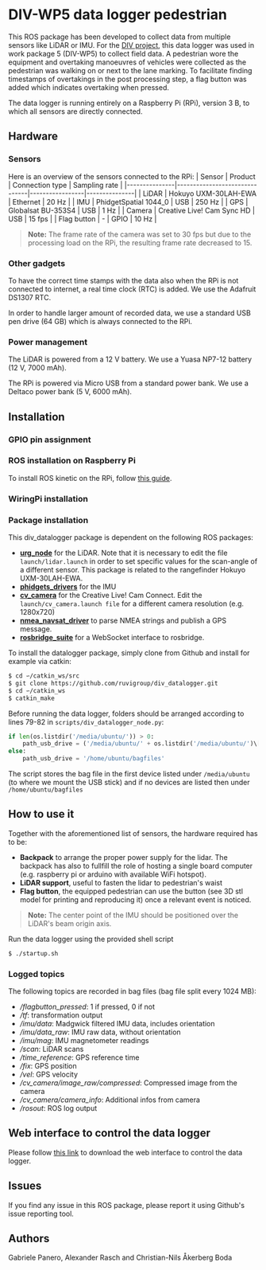 # DIV-WP5 data logger pedestrian
This ROS package has been developed to collect data from multiple sensors like LiDAR or IMU. For the [DIV project](http://divproject.eu), this data logger was used in work package 5 (DIV-WP5) to collect field data. A pedestrian wore the equipment and overtaking manoeuvres of vehicles were collected as the pedestrian was walking on or next to the lane marking. To facilitate finding timestamps of overtakings in the post processing step, a flag button was added which indicates overtaking when pressed. 

The data logger is running entirely on a Raspberry Pi (RPi), version 3 B, to which all sensors are directly connected.

## Hardware
### Sensors
Here is an overview of the sensors connected to the RPi:
| Sensor    	| Product 						| Connection type | Sampling rate |
|---------------|-------------------------------|-----------------|---------------|
| LiDAR			| Hokuyo UXM-30LAH-EWA			| Ethernet		  |	20 Hz		  |
| IMU			| PhidgetSpatial 1044_0 		| USB 			  | 250 Hz		  |
| GPS			| Globalsat BU-353S4			| USB		  	  |	1 Hz		  |
| Camera		| Creative Live! Cam Sync HD	| USB		  	  |	15 fps		  |
| Flag button	| -								| GPIO		  	  |	10 Hz		  |

> **Note:** The frame rate of the camera was set to 30 fps but due to the processing load on the RPi, the resulting frame rate decreased to 15.

### Other gadgets
To have the correct time stamps with the data also when the RPi is not connected to internet, a real time clock (RTC) is added. We use the Adafruit DS1307 RTC.

In order to handle larger amount of recorded data, we use a standard USB pen drive (64 GB) which is always connected to the RPi.

### Power management
The LiDAR is powered from a 12 V battery. We use a Yuasa NP7-12 battery (12 V, 7000 mAh).

The RPi is powered via Micro USB from a standard power bank. We use a Deltaco power bank (5 V, 6000 mAh).

## Installation
### GPIO pin assignment
### ROS installation on Raspberry Pi
To install ROS kinetic on the RPi, follow [this guide](http://wiki.ros.org/ROSberryPi/Installing%20ROS%20Kinetic%20on%20the%20Raspberry%20Pi).
### WiringPi installation
### Package installation
This div_datalogger package is dependent on the following ROS packages:
- [**urg_node**](http://wiki.ros.org/urg_node) for the LiDAR. Note that it is necessary to edit the file `launch/lidar.launch` in order to set specific values for the scan-angle of a different sensor. This package is related to the rangefinder Hokuyo UXM-30LAH-EWA.
- [**phidgets_drivers**](http://wiki.ros.org/phidgets_drivers?distro=kinetic) for the IMU
- [**cv_camera**](http://wiki.ros.org/cv_camera) for the Creative Live! Cam Connect. Edit the `launch/cv_camera.launch file` for a different camera resolution (e.g. 1280x720)
- [**nmea_navsat_driver**](http://wiki.ros.org/nmea_navsat_driver) to parse NMEA strings and publish a GPS message.
- [**rosbridge_suite**](http://wiki.ros.org/rosbridge_suite) for a WebSocket interface to rosbridge.

To install the datalogger package, simply clone from Github and install for example via catkin:
```bash
$ cd ∽/catkin_ws/src
$ git clone https://github.com/ruvigroup/div_datalogger.git
$ cd ∽/catkin_ws
$ catkin_make
```

Before running the data logger, folders should be arranged according to lines 79-82 in `scripts/div_datalogger_node.py`:
```python
if len(os.listdir('/media/ubuntu/')) > 0:
	path_usb_drive = ('/media/ubuntu/' + os.listdir('/media/ubuntu/')\[0\])
else:
	path_usb_drive = '/home/ubuntu/bagfiles'
```
The script stores the bag file in the first device listed under `/media/ubuntu` (to where we mount the USB stick) and if no devices are listed then under `/home/ubuntu/bagfiles`

## How to use it
Together with the aforementioned list of sensors, the hardware required has to be:
- **Backpack** to arrange the proper power supply for the lidar. The backpack has also to fullfill the role of hosting a single board computer (e.g. raspberry pi or arduino with available WiFi hotspot). 
- **LiDAR support**, useful to fasten the lidar to pedestrian's waist
- **Flag button**, the equipped pedestrian can use the button (see 3D stl model for printing and reproducing it) once a relevant event is noticed. 
> **Note:** The center point of the IMU should be positioned over the LiDAR's beam origin axis.

Run the data logger using the provided shell script
```bash
$ ./startup.sh
```


### Logged topics
The following topics are recorded in bag files (bag file split every 1024 MB):
- */flagbutton_pressed*: 1 if pressed, 0 if not
- */tf*: transformation output
- */imu/data*: Madgwick filtered IMU data, includes orientation
- */imu/data_raw*: IMU raw data, without orientation
- */imu/mag*: IMU magnetometer readings
- */scan*: LiDAR scans
- */time_reference*: GPS reference time
- */fix*: GPS position
- */vel*: GPS velocity
- */cv_camera/image_raw/compressed*: Compressed image from the camera
- */cv_camera/camera_info*: Additional infos from camera
- */rosout*: ROS log output 

## Web interface to control the data logger
Please follow [this link](https://github.com/roaduserinteraction/div_datalogger_webapp) to download the web interface to control the data logger.

## Issues
If you find any issue in this ROS package, please report it using Github's issue reporting tool.

## Authors
Gabriele Panero, Alexander Rasch and Christian-Nils Åkerberg Boda
